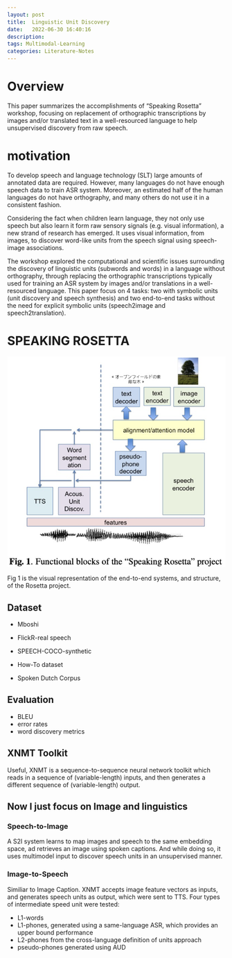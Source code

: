 ```yaml
---
layout: post
title:  Linguistic Unit Discovery
date:   2022-06-30 16:40:16
description: 
tags: Multimodal-Learning
categories: Literature-Notes
---
```


# Overview

This paper summarizes the accomplishments of “Speaking Rosetta” workshop, focusing on replacement of orthographic transcriptions by images and/or translated text in a well-resourced language to help unsupervised discovery from raw speech.



# motivation

To develop speech and language technology (SLT) large amounts of annotated data are required. However, many languages do not have enough speech data to train ASR system. Moreover, an estimated half of the human languages do not have orthography, and many others do not use it in a consistent fashion. 



Considering the fact when children learn language, they not only use speech but also learn it form raw sensory signals (e.g. visual information), a new strand of research has emerged. It uses visual information, from images, to discover word-like units from the speech signal using speech-image associations.



The workshop explored the computational and scientific issues surrounding the discovery of linguistic units (subwords and words) in a language without orthography, through replacing the orthographic transcriptions typically used for training an ASR system by images and/or translations in a well-resourced language. This paper focus on 4 tasks: two with symbolic units (unit discovery and speech synthesis) and two end-to-end tasks without the need for explicit symbolic units (speech2image and speech2translation).



# SPEAKING ROSETTA

![alt img](https://github.com/YimingXu1/multimodel-learning-notes/blob/main/Papers/ref/Speaking%20Rosetta%20project.jpg)

Fig 1 is the visual representation of the end-to-end systems, and structure, of the Rosetta project. 

## Dataset

- Mboshi

- FlickR-real speech
- SPEECH-COCO-synthetic
- How-To dataset
- Spoken Dutch Corpus

## Evaluation

- BLEU
- error rates
- word discovery metrics

## XNMT Toolkit

Useful, XNMT is a sequence-to-sequence neural network toolkit which reads in a sequence of (variable-length) inputs, and then generates a different sequence of (variable-length) output. 

## Now I just focus on Image and linguistics

### Speech-to-Image

A S2I system learns to map images and speech to the same embedding space, ad retrieves an image using spoken captions. And while doing so, it uses multimodel input to discover speech units in an unsupervised manner.

### Image-to-Speech

Similiar to Image Caption. XNMT accepts image feature vectors as inputs, and generates speech units as output, which were sent to TTS. Four types of intermediate speed unit were tested:

- L1-words
- L1-phones, generated using a same-language ASR, which provides an upper bound performance
- L2-phones from the cross-language definition of units approach 
- pseudo-phones generated using AUD

